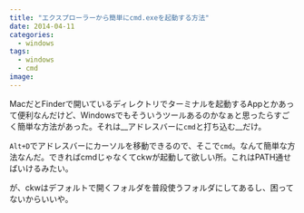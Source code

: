 ```yaml
---
title: "エクスプローラーから簡単にcmd.exeを起動する方法"
date: 2014-04-11
categories:
  - windows
tags:
  - windows
  - cmd
image:
---
```

MacだとFinderで開いているディレクトリでターミナルを起動するAppとかあって便利なんだけど、Windowsでもそういうツールあるのかなぁと思ったらすごく簡単な方法があった。それは__アドレスバーに`cmd`と打ち込む__だけ。

<!--more-->

`Alt+D`でアドレスバーにカーソルを移動できるので、そこで`cmd`。なんて簡単な方法なんだ。できればcmdじゃなくてckwが起動して欲しい所。これはPATH通せばいけるみたい。

が、ckwはデフォルトで開くフォルダを普段使うフォルダにしてあるし、困ってないからいいや。
